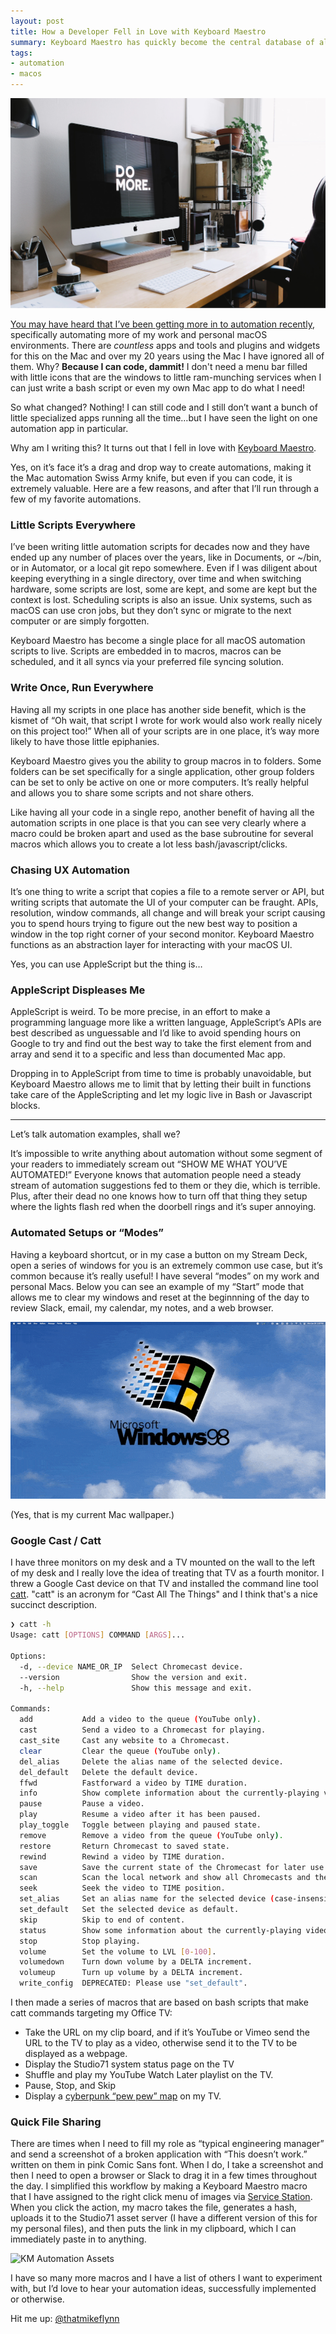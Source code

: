 ```yaml
---
layout: post
title: How a Developer Fell in Love with Keyboard Maestro
summary: Keyboard Maestro has quickly become the central database of all of my personal Mac automations.
tags:
- automation
- macos
---
```


![Do More](/public/images/2022/do_more_imac.png)

[You may have heard that I’ve been getting more in to automation recently](https://thatmikeflynn.com/2022/01/03/stream-deck/), specifically automating more of my work and personal macOS environments. There are *countless* apps and tools and plugins and widgets for this on the Mac and over my 20 years using the Mac I have ignored all of them. Why? **Because I can code, dammit!** I don't need a menu bar filled with little icons that are the windows to little ram-munching services when I can just write a bash script or even my own Mac app to do what I need!

So what changed? Nothing! I can still code and I still don’t want a bunch of little specialized apps running all the time…but I have seen the light on one automation app in particular.

Why am I writing this? It turns out that I fell in love with [Keyboard Maestro](https://www.keyboardmaestro.com/main/).

Yes, on it’s face it’s a drag and drop way to create automations, making it the Mac automation Swiss Army knife, but even if you can code, it is extremely valuable. Here are a few reasons, and after that I’ll run through a few of my favorite automations.

### Little Scripts Everywhere

I’ve been writing little automation scripts for decades now and they have ended up any number of places over the years, like in Documents, or ~/bin, or in Automator, or a local git repo somewhere. Even if I was diligent about keeping everything in a single directory, over time and when switching hardware, some scripts are lost, some are kept, and some are kept but the context is lost. Scheduling scripts is also an issue. Unix systems, such as macOS can use cron jobs, but they don’t sync or migrate to the next computer or are simply forgotten.

Keyboard Maestro has become a single place for all macOS automation scripts to live. Scripts are embedded in to macros, macros can be scheduled, and it all syncs via your preferred file syncing solution.

### Write Once, Run Everywhere

Having all my scripts in one place has another side benefit, which is the kismet of “Oh wait, that script I wrote for work would also work really nicely on this project too!” When all of your scripts are in one place, it’s way more likely to have those little epiphanies.

Keyboard Maestro gives you the ability to group macros in to folders. Some folders can be set specifically for a single application, other group folders can be set to only be active on one or more computers. It’s really helpful and allows you to share some scripts and not share others.

Like having all your code in a single repo, another benefit of having all the automation scripts in one place is that you can see very clearly where a macro could be broken apart and used as the base subroutine for several macros which allows you to create a lot less bash/javascript/clicks.

### Chasing UX Automation

It’s one thing to write a script that copies a file to a remote server or API, but writing scripts that automate the UI of your computer can be fraught. APIs, resolution, window commands, all change and will break your script causing you to spend hours trying to figure out the new best way to position a window in the top right corner of your second monitor. Keyboard Maestro functions as an abstraction layer for interacting with your macOS UI.

Yes, you can use AppleScript but the thing is…

### AppleScript Displeases Me

AppleScript is weird. To be more precise, in an effort to make a programming language more like a written language, AppleScript’s APIs are best described as unguessable and I’d like to avoid spending hours on Google to try and find out the best way to take the first element from and array and send it to a specific and less than documented Mac app.

Dropping in to AppleScript from time to time is probably unavoidable, but Keyboard Maestro allows me to limit that by letting their built in functions take care of the AppleScripting and let my logic live in Bash or Javascript blocks.

----

Let’s talk automation examples, shall we?

It’s impossible to write anything about automation without some segment of your readers to immediately scream out “SHOW ME WHAT YOU’VE AUTOMATED!” Everyone knows that automation people need a steady stream of automation suggestions fed to them or they die, which is terrible. Plus, after their dead no one knows how to turn off that thing they setup where the lights flash red when the doorbell rings and it’s super annoying.

### Automated Setups or “Modes”

Having a keyboard shortcut, or in my case a button on my Stream Deck, open a series of windows for you is an extremely common use case, but it’s common because it’s really useful! I have several “modes” on my work and personal Macs. Below you can see an example of my “Start” mode that allows me to clear my windows and reset at the beginnning of the day to review Slack, email, my calendar, my notes, and a web browser.

![KM Automation Start](/public/images/2022/km_automation_start.gif)

(Yes, that is my current Mac wallpaper.)

### Google Cast / Catt

I have three monitors on my desk and a TV mounted on the wall to the left of my desk and I really love the idea of treating that TV as a fourth monitor. I threw a Google Cast device on that TV and installed the command line tool [catt](https://github.com/skorokithakis/catt). "catt" is an acronym for “Cast All The Things" and I think that's a nice succinct description.

```Bash
❯ catt -h
Usage: catt [OPTIONS] COMMAND [ARGS]...

Options:
  -d, --device NAME_OR_IP  Select Chromecast device.
  --version                Show the version and exit.
  -h, --help               Show this message and exit.

Commands:
  add           Add a video to the queue (YouTube only).
  cast          Send a video to a Chromecast for playing.
  cast_site     Cast any website to a Chromecast.
  clear         Clear the queue (YouTube only).
  del_alias     Delete the alias name of the selected device.
  del_default   Delete the default device.
  ffwd          Fastforward a video by TIME duration.
  info          Show complete information about the currently-playing video.
  pause         Pause a video.
  play          Resume a video after it has been paused.
  play_toggle   Toggle between playing and paused state.
  remove        Remove a video from the queue (YouTube only).
  restore       Return Chromecast to saved state.
  rewind        Rewind a video by TIME duration.
  save          Save the current state of the Chromecast for later use.
  scan          Scan the local network and show all Chromecasts and their IPs.
  seek          Seek the video to TIME position.
  set_alias     Set an alias name for the selected device (case-insensitive).
  set_default   Set the selected device as default.
  skip          Skip to end of content.
  status        Show some information about the currently-playing video.
  stop          Stop playing.
  volume        Set the volume to LVL [0-100].
  volumedown    Turn down volume by a DELTA increment.
  volumeup      Turn up volume by a DELTA increment.
  write_config  DEPRECATED: Please use "set_default".
```

I then made a series of macros that are based on bash scripts that make catt commands targeting my Office TV:

- Take the URL on my clip board, and if it’s YouTube or Vimeo send the URL to the TV to play as a video, otherwise send it to the TV to be displayed as a webpage.
- Display the Studio71 system status page on the TV
- Shuffle and play my YouTube Watch Later playlist on the TV.
- Pause, Stop, and Skip
- Display a [cyberpunk “pew pew” map](https://threatmap.checkpoint.com) on my TV.

### Quick File Sharing

There are times when I need to fill my role as “typical engineering manager” and send a screenshot of a broken application with “This doesn’t work.” written on them in pink Comic Sans font. When I do, I take a screenshot and then I need to open a browser or Slack to drag it in a few times throughout the day. I simplified this workflow by making a Keyboard Maestro macro that I have assigned to the right click menu of images via [Service Station](https://servicestation.menu). When you click the action, my macro takes the file, generates a hash, uploads it to the Studio71 asset server (I have a different version of this for my personal files), and then puts the link in my clipboard, which I can immediately paste in to anything.

![KM Automation Assets](/public/images/2022/km_automation_assets.gif)

I have so many more macros and I have a list of others I want to experiment with, but I’d love to hear your automation ideas, successfully implemented or otherwise.

Hit me up: [@thatmikeflynn](https://twitter.com/thatmikeflynn)

